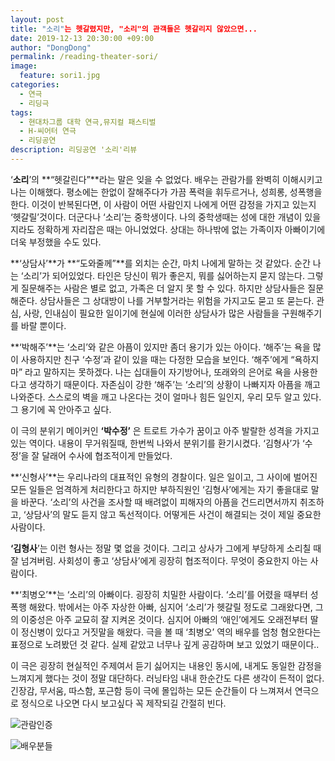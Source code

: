 ```yaml
---
layout: post
title: "소리"는 헷갈렸지만, "소리"의 관객들은 헷갈리지 않았으면...
date: 2019-12-13 20:30:00 +09:00
author: "DongDong"
permalink: /reading-theater-sori/
image:
  feature: sori1.jpg
categories:
  - 연극
  - 리딩극
tags:
  - 현대차그룹 대학 연극,뮤지컬 패스티벌
  - H-씨어터 연극
  - 리딩공연
description: 리딩공연 '소리'리뷰
---
```


‘**소리**’의 **“헷갈린다”**라는 말은 잊을 수 없었다. 배우는 관람가를 완벽히 이해시키고 나는 이해했다. 평소에는 한없이 잘해주다가 가끔 폭력을 휘두르거나, 성희롱, 성폭행을 한다. 이것이 반복된다면, 이 사람이 어떤 사람인지 나에게 어떤 감정을 가지고 있는지 ‘헷갈릴’것이다. 더군다나 ‘소리’는 중학생이다. 나의 중학생때는 성에 대한 개념이 있을지라도 정확하게 자리잡은 때는 아니었었다. 상대는 하나밖에 없는 가족이자 아빠이기에 더욱 부정했을 수도 있다.

**‘상담사’**가 **“도와줄께”**를 외치는 순간, 마치 나에게 말하는 것 같았다. 순간 나는 ‘소리’가 되어있었다. 타인은 당신이 뭐가 좋은지, 뭐를 싫어하는지 묻지 않는다. 그렇게 질문해주는 사람은 별로 없고, 가족은 더 알지 못 할 수 있다. 하지만 상담사들은 질문해준다. 상담사들은 그 상대방이 나를 거부할거라는 위험을 가지고도 묻고 또 묻는다. 관심, 사랑, 인내심이 필요한 일이기에 현실에 이러한 상담사가 많은 사람들을 구원해주기를 바랄 뿐이다.

**‘박해주’**는 ‘소리’와 같은 아픔이 있지만 좀더 용기가 있는 아이다. ‘해주’는 욕을 많이 사용하지만 친구 ‘수정’과 같이 있을 때는 다정한 모습을 보인다. ‘해주’에게 “욕하지마” 라고 말하지는 못하겠다. 나는 십대들이 자기방어나, 또래와의 은어로 욕을 사용한다고 생각하기 때문이다. 자존심이 강한 ‘해주’는 ‘소리’의 상황이 나빠지자 아픔을 깨고 나와준다. 스스로의 벽을 깨고 나온다는 것이 얼마나 힘든 일인지, 우리 모두 알고 있다. 그 용기에 꼭 안아주고 싶다.

이 극의 분위기 메이커인 **‘박수정’** 은 트로트 가수가 꿈이고 아주 발랄한 성격을 가지고 있는 역이다. 내용이 무거워질때, 한번씩 나와서 분위기를 환기시켰다. ‘김형사’가 ‘수정’을 잘 달래어 수사에 협조적이게 만들었다.

**‘신형사’**는 우리나라의 대표적인 유형의 경찰이다. 일은 일이고, 그 사이에 벌어진 모든 일들은 엄격하게 처리한다고 하지만 부하직원인 ‘김형사’에게는 자기 좋을대로 말을 바꾼다. ‘소리’의 사건을 조사할 때 배려없이 피해자의 아픔을 건드리면서까지 취조하고, ‘상담사’의 말도 듣지 않고 독선적이다. 어떻게든 사건이 해결되는 것이 제일 중요한 사람이다.

**‘김형사**’는 이런 형사는 정말 몇 없을 것이다. 그리고 상사가 그에게 부당하게 소리칠 때 잘 넘겨버림. 사회성이 좋고 ‘상담사’에게 굉장히 협조적이다. 무엇이 중요한지 아는 사람이다.

**‘최병오’**는 ‘소리’의 아빠이다. 굉장히 치밀한 사람이다. ‘소리’를 어렸을 때부터 성폭행 해왔다. 밖에서는 아주 자상한 아빠, 심지어 ‘소리’가 헷갈릴 정도로 그래왔다면, 그의 이중성은 아주 교묘히 잘 지켜온 것이다. 심지어 아빠의 ‘애인’에게도 오래전부터 딸이 정신병이 있다고 거짓말을 해왔다. 극을 볼 때 ‘최병오’ 역의 배우를 엄청 혐오한다는 표정으로 노려봤던 것 같다. 실제 같았고 너무나 깊게 공감하며 보고 있었기 때문이다..

이 극은 굉장히 현실적인 주제여서 듣기 싫어지는 내용인 동시에,  내게도 동일한 감정을 느껴지게 했다는 것이 정말 대단하다. 러닝타임 내내 한순간도 다른 생각이 든적이 없다. 긴장감, 무서움, 따스함, 포근함 등이 극에 몰입하는 모든 순간들이 다 느껴져서 연극으로 정식으로 나오면 다시 보고싶다  꼭 제작되길 간절히 빈다.



![관람인증](C:\Users\fitty\blog\img\post\01\sori2.jpg)

![배우분들](C:\Users\fitty\blog\img\post\01\sori3.jpg)
